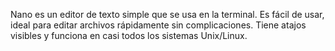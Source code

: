 Nano es un editor de texto simple que se usa en la terminal. Es fácil de usar, ideal para editar archivos rápidamente sin complicaciones. Tiene atajos visibles y funciona en casi todos los sistemas Unix/Linux.